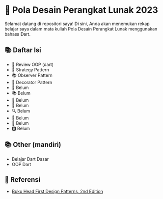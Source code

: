 # 🎯 Pola Desain Perangkat Lunak 2023

Selamat datang di repositori saya! Di sini, Anda akan menemukan rekap belajar saya dalam mata kuliah Pola Desain Perangkat Lunak menggunakan bahasa Dart.

## 📚 Daftar Isi
- 📝 Review OOP (dart)
- 🔢 Strategy Pattern
- 📚 Observer Pattern
- 🔀 Decorator Pattern
- 🔗 Belum
- 📚 Belum
- 🔀 Belum
- 🌳 Belum
- 🔍 Belum
- 🔢 Belum
- 🌳 Belum
- 🅱️ Belum

## 📚 Other (mandiri)
- Belajar Dart Dasar
- OOP Dart

## 📖 Referensi
- [Buku Head First Design Patterns, 2nd Edition](https://www.oreilly.com/library/view/head-first-design/9781492077992/)
